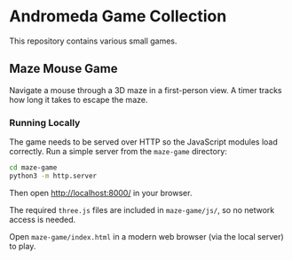 # Andromeda Game Collection

This repository contains various small games.

## Maze Mouse Game

Navigate a mouse through a 3D maze in a first-person view. A timer tracks how long it takes to escape the maze.

### Running Locally

The game needs to be served over HTTP so the JavaScript modules load correctly. Run a simple server from the `maze-game` directory:

```bash
cd maze-game
python3 -m http.server
```

Then open <http://localhost:8000/> in your browser.

The required `three.js` files are included in `maze-game/js/`, so no network access is needed.

Open `maze-game/index.html` in a modern web browser (via the local server) to play.
